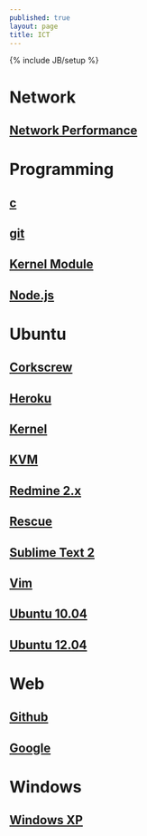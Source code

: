 ```yaml
---
published: true
layout: page
title: ICT
---
```


{% include JB/setup %}

# Network

## [Network Performance](/network/performance)

# Programming

## [c](/programming/c)
## [git](/programming/git)
## [Kernel Module](/programming/kernel-module)
## [Node.js](/programming/nodejs)

# Ubuntu

## [Corkscrew](/ubuntu/corkscrew)
## [Heroku](/ubuntu/heroku)
## [Kernel](/ubuntu/kernel)
## [KVM](/ubuntu/kvm)
## [Redmine 2.x](/ubuntu/redmine)
## [Rescue](/ubuntu/rescue)
## [Sublime Text 2](/ubuntu/sublime-text)
## [Vim](/ubuntu/vim)
## [Ubuntu 10.04](/ubuntu/ubuntu-10.04)
## [Ubuntu 12.04](/ubuntu/ubuntu-12.04)

# Web

## [Github](/web/github)
## [Google](/web/google)

# Windows

## [Windows XP](/windows/winxp)